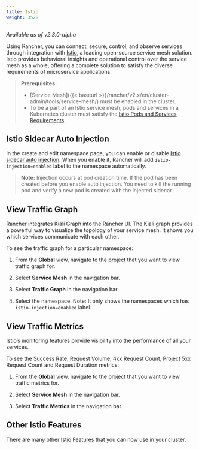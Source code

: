 ```yaml
---
title: Istio
weight: 3528
---
```


_Available as of v2.3.0-alpha_

Using Rancher, you can connect, secure, control, and observe services through integration with [Istio](https://istio.io/), a leading open-source service mesh solution. Istio provides behavioral insights and operational control over the service mesh as a whole, offering a complete solution to satisfy the diverse requirements of microservice applications.

>**Prerequisites:**
>
>- [Service Mesh]({{< baseurl >}}/rancher/v2.x/en/cluster-admin/tools/service-mesh/) must be enabled in the cluster.
>- To be a part of an Istio service mesh, pods and services in a Kubernetes cluster must satisfy the [Istio Pods and Services Requirements](https://istio.io/docs/setup/kubernetes/prepare/requirements/)

## Istio Sidecar Auto Injection

In the create and edit namespace page, you can enable or disable [Istio sidecar auto injection](https://istio.io/blog/2019/data-plane-setup/#automatic-injection). When you enable it, Rancher will add `istio-injection=enabled` label to the namespace automatically.

> **Note:** Injection occurs at pod creation time. If the pod has been created before you enable auto injection. You need to kill the running pod and verify a new pod is created with the injected sidecar.

## View Traffic Graph

Rancher integrates Kiali Graph into the Rancher UI. The Kiali graph provides a powerful way to visualize the topology of your service mesh. It shows you which services communicate with each other.

To see the traffic graph for a particular namespace:

1. From the **Global** view, navigate to the project that you want to view traffic graph for.

1. Select **Service Mesh** in the navigation bar.

1. Select **Traffic Graph** in the navigation bar.

1. Select the namespace. Note: It only shows the namespaces which has `istio-injection=enabled` label.

## View Traffic Metrics

Istio’s monitoring features provide visibility into the performance of all your services.

To see the Success Rate, Request Volume, 4xx Request Count, Project 5xx Request Count and Request Duration metrics:

1. From the **Global** view, navigate to the project that you want to view traffic metrics for.

1. Select **Service Mesh** in the navigation bar.

1. Select **Traffic Metrics** in the navigation bar.


## Other Istio Features

There are many other [Istio Features](https://istio.io/docs/concepts/what-is-istio/#core-features)
that you can now use in your cluster.
